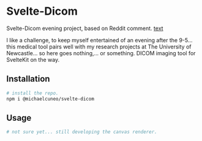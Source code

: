 # Svelte-Dicom

Svelte-Dicom evening project, based on Reddit comment. [text](https://www.reddit.com/r/sveltejs/comments/1m0mlav/comment/n3b7n8g/?utm_source=share&utm_medium=web3x&utm_name=web3xcss&utm_term=1&utm_content=share_button)

I like a challenge, to keep myself entertained of an evening after the 9-5... this medical tool pairs well with my research projects at The University of Newcastle... so here goes nothing,... or something. DICOM imaging tool for SvelteKit on the way.

## Installation

```bash
# install the repo.
npm i @michaelcuneo/svelte-dicom
```

## Usage

```bash
# not sure yet... still developing the canvas renderer.
```
